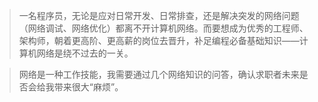 > 一名程序员，无论是应对日常开发、日常排查，还是解决突发的网络问题（网络调试、网络优化）都离不开计算机网络。而要想成为优秀的工程师、架构师，朝着更高阶、更高薪的岗位去晋升，补足编程必备基础知识——计算机网络是绕不过去的一关。

> 网络是一种工作技能，我需要通过几个网络知识的问答，确认求职者未来是否会给我带来很大“麻烦”。
